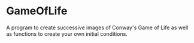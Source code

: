 # GameOfLife
A program to create successive images of Conway's Game of Life as well as functions to create your own initial conditions. 
